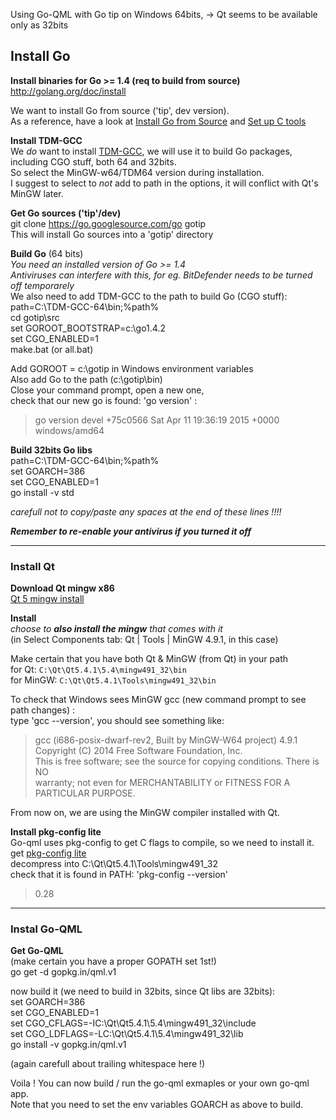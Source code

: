 Using Go-QML with Go tip on Windows 64bits,
-> Qt seems to be available only as 32bits

## Install Go

**Install binaries for Go >= 1.4 (req to build from source)**  
http://golang.org/doc/install
 
We want to install Go from source ('tip', dev version).  
As a reference, have a look at [Install Go from Source][refFromSrc] and [Set up C tools][refWiki]  

**Install TDM-GCC**  
We _do_ want to install [TDM-GCC](refTDM), we will use it to build Go packages, including CGO stuff,
both 64 and 32bits.  
So select the MinGW-w64/TDM64 version during installation.  
I suggest to select to *not* add to path in the options, it will conflict with Qt's MinGW later.

**Get Go sources ('tip'/dev)**  
git clone https://go.googlesource.com/go gotip  
This will install Go sources into a 'gotip' directory

**Build Go** (64 bits)  
_You need an installed version of Go >= 1.4_  
_Antiviruses can interfere with this, for eg. BitDefender needs to be turned off temporarely_  
We also need to add TDM-GCC to the path to build Go (CGO stuff):  
path=C:\TDM-GCC-64\bin;%path%  
cd gotip\src  
set GOROOT_BOOTSTRAP=c:\go1.4.2  
set CGO_ENABLED=1  
make.bat (or all.bat)  


Add GOROOT = c:\gotip in Windows environment variables  
Also add Go to the path (c:\gotip\bin)  
Close your command prompt, open a new one,  
check that our new go is found: 'go version' :  
>go version devel +75c0566 Sat Apr 11 19:36:19 2015 +0000 windows/amd64

**Build 32bits Go libs**  
path=C:\TDM-GCC-64\bin;%path%  
set GOARCH=386  
set CGO_ENABLED=1  
go install -v std  

_carefull not to copy/paste any spaces at the end of these lines !!!!_

_**Remember to re-enable your antivirus if you turned it off**_

----

### Install Qt
**Download Qt mingw x86**  
[Qt 5 mingw install][refQt]

**Install**  
_choose to **also install the mingw** that comes with it_  
(in Select Components tab: Qt | Tools  | MinGW 4.9.1, in this case)

Make certain that you have both Qt & MinGW (from Qt) in your path  
for Qt: `C:\Qt\Qt5.4.1\5.4\mingw491_32\bin`  
for MinGW: `C:\Qt\Qt5.4.1\Tools\mingw491_32\bin`  

To check that Windows sees MinGW gcc (new command prompt to see path changes) :  
type 'gcc --version', you should see something like:  
> gcc (i686-posix-dwarf-rev2, Built by MinGW-W64 project) 4.9.1  
Copyright (C) 2014 Free Software Foundation, Inc.  
This is free software; see the source for copying conditions.  There is NO  
warranty; not even for MERCHANTABILITY or FITNESS FOR A PARTICULAR PURPOSE.  

From now on, we are using the MinGW compiler installed with Qt.

**Install pkg-config lite**  
Go-qml uses pkg-config to get C flags to compile, so we need to install it.  
get [pkg-config lite][refPkgCfgLite]  
decompress into C:\Qt\Qt5.4.1\Tools\mingw491_32  
check that it is found in PATH: 'pkg-config --version'
> 0.28

----
### Instal Go-QML

**Get Go-QML**  
(make certain you have a proper GOPATH set 1st!)  
go get -d gopkg.in/qml.v1  

now build it (we need to build in 32bits, since Qt libs are 32bits):  
set GOARCH=386  
set CGO_ENABLED=1  
set CGO_CFLAGS=-IC:\Qt\Qt5.4.1\5.4\mingw491_32\include  
set CGO_LDFLAGS=-LC:\Qt\Qt5.4.1\5.4\mingw491_32\lib  
go install -v gopkg.in/qml.v1

(again carefull about trailing whitespace here !)

Voila !
You can now build / run the go-qml exmaples or your own go-qml app.  
Note that you need to set the env variables GOARCH as above to build.


[refFromSrc]: http://tip.golang.org/doc/install/source
[refWiki]: https://github.com/golang/go/wiki/InstallFromSource#install-c-tools
[refTDM]: http://tdm-gcc.tdragon.net/
[refQt]: http://download.qt.io/official_releases/qt/5.4/5.4.1/qt-opensource-windows-x86-mingw491_opengl-5.4.1.exe
[refPkgCfgLite]: http://sourceforge.net/projects/pkgconfiglite/files


